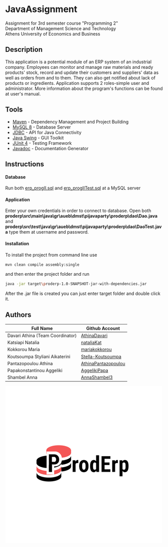 # JavaAssignment
Assignment for 3rd semester course "Programming 2" <br />
Department of Management Science and Technology <br />
Athens University of Economics and Business

## Description
This application is a potential module of an ERP system of an industrial company. Employees can monitor and manage raw materials and ready products' stock, record and update their customers and suppliers' data as well as orders from and to them. They can also get notified about lack of products or ingredients. Application supports 2 roles-simple user and administrator. More information about the program's functions can be found at user's manual. 

## Tools
* [Maven](https://maven.apache.org/) - Dependency Management and Project Building
* [MySQL 8](https://www.mysql.com/) - Database Server
* [JDBC](https://www.oracle.com/technetwork/java/javase/tech/index-jsp-136101.html) - API for Java Connectivity
* [Java Swing](https://docs.oracle.com/javase/tutorial/uiswing/index.html) - GUI Toolkit
* [JUnit 4](https://junit.org/junit4/) - Testing Framework
* [Javadoc](https://docs.oracle.com/javase/8/docs/technotes/tools/windows/javadoc.html) - Documentation Generator

## Instructions
#### Database
Run both [erp_progII.sql](https://github.com/AthinaDavari/JavaAssignment/blob/master/erp_progII.sql) and [erp_progIITest.sql](https://github.com/AthinaDavari/JavaAssignment/blob/master/erp_progIITest.sql) at a MySQL server
#### Application
Enter your own credentials in order to connect to database. Open both <b>proderp\src\main\java\gr\aueb\dmst\pijavaparty\proderp\dao\Dao.java</b> and <b>proderp\src\test\java\gr\aueb\dmst\pijavaparty\proderp\dao\DaoTest.java</b> type them at username and password.
#### Installation
To install the project from command line use 
```bash
mvn clean compile assembly:single
```
and then enter the project folder and run 
```bash
java -jar target\proderp-1.0-SNAPSHOT-jar-with-dependencies.jar
```
After the .jar file is created you can just enter target folder and double click it.

## Authors
| Full Name | Github Account |
| --- | --- |
| Davari Athina (Team Coordinator) | [AthinaDavari](https://github.com/AthinaDavari) |
| Katsiapi Natalia | [nataliaKat](https://github.com/AthinaDavari) |
| Kokkorou Maria | [mariakokkorou](https://github.com/mariakokkorou) |
| Koutsoumpa Styliani Aikaterini | [Stella-Koutsoumpa](https://github.com/Stella-Koutsoumpa) |
| Pantazopoulou Athina | [AthinaPantazopoulou](https://github.com/AthinaPantazopoulou) |
| Papakonstantinou Aggeliki | [AggelikiPapa](https://github.com/AggelikiPapa) |
| Shambel Anna | [AnnaShambel3](https://github.com/AnnaShambel3) ||

![Proderp logo](https://github.com/AthinaDavari/JavaAssignment/blob/master/proderp/src/main/resources/ProdErp_Logo.png)
